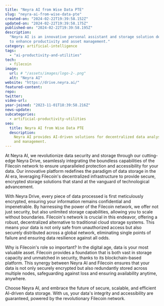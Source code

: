 ```yaml
---
title: "Neyra AI from Wise Data PTE"
slug: "neyra-ai-from-wise-data-pte"
created-on: "2024-02-22T19:39:58.152Z"
updated-on: "2024-02-22T19:39:58.175Z"
published-on: "2024-02-22T19:39:58.195Z"
description:
  "Neyra AI is an innovative personal assistant and storage solution designed
  to enhance productivity and asset management."
category: artificial-intelligence
tags:
  - "ai-productivity-and-utilities"
tech:
  - filecoin
image:
  url: # "/assets/images/logo-2-.png"
  alt: "Neyra AI"
website: "https://drive.neyra.ai/"
featured-content:
repo:
twitter:
video-url:
year-joined: "2023-11-01T18:39:58.216Z"
news-update:
subcategories:
  - artificial-productivity-utilities
seo:
  title: Neyra AI from Wise Data PTE
  description:
    Neyra AI provides AI-driven solutions for decentralized data analysis
    and management.
---
```


At Neyra AI, we revolutionize data security and storage through our cutting-edge Neyra Drive, seamlessly integrating the boundless capabilities of the Filecoin network to ensure unparalleled protection and accessibility for your data. Our innovative platform redefines the paradigm of data storage in the AI era, leveraging Filecoin's decentralized infrastructure to provide secure, encrypted storage solutions that stand at the vanguard of technological advancement.

With Neyra Drive, every piece of data processed is first meticulously encrypted, ensuring your information remains confidential and impenetrable. By harnessing the power of the Filecoin network, we offer not just security, but also unlimited storage capabilities, allowing you to scale without boundaries. Filecoin's network is crucial in this endeavor, offering a robust, decentralized alternative to traditional cloud storage systems. This means your data is not only safe from unauthorized access but also securely distributed across a global network, eliminating single points of failure and ensuring data resilience against all odds.

Why is Filecoin's role so important? In the digital age, data is your most valuable asset. Filecoin provides a foundation that is both vast in storage capacity and unmatched in security, thanks to its blockchain-based platform. This synergy between Neyra AI and Filecoin ensures that your data is not only securely encrypted but also redundantly stored across multiple nodes, safeguarding against loss and ensuring availability anytime, anywhere.

Choose Neyra AI, and embrace the future of secure, scalable, and efficient AI-driven data storage. With us, your data's integrity and accessibility are guaranteed, powered by the revolutionary Filecoin network.
